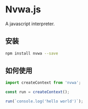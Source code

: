 # Nvwa.js
A javascript interpreter.


## 安装
```bash
npm install nvwa --save
```


## 如何使用
```js
import createContext from 'nvwa';

const run = createContext();

run(`console.log('hello world')`);
```

